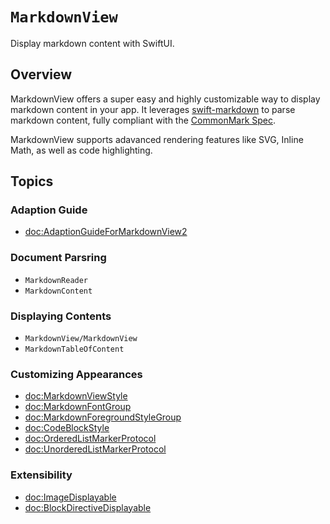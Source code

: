 # ``MarkdownView``

Display markdown content with SwiftUI.

## Overview

MarkdownView offers a super easy and highly customizable way to display markdown content in your app. It leverages [swift-markdown](https://github.com/swiftlang/swift-markdown) to parse markdown content, fully compliant with the [CommonMark Spec](https://spec.commonmark.org/current/).

MarkdownView supports adavanced rendering features like SVG, Inline Math, as well as code highlighting.

## Topics

### Adaption Guide

- <doc:AdaptionGuideForMarkdownView2>

### Document Parsring

- ``MarkdownReader``
- ``MarkdownContent``

### Displaying Contents

- ``MarkdownView/MarkdownView``
- ``MarkdownTableOfContent``

### Customizing Appearances

- <doc:MarkdownViewStyle>
- <doc:MarkdownFontGroup>
- <doc:MarkdownForegroundStyleGroup>
- <doc:CodeBlockStyle>
- <doc:OrderedListMarkerProtocol>
- <doc:UnorderedListMarkerProtocol>

### Extensibility

- <doc:ImageDisplayable>
- <doc:BlockDirectiveDisplayable>
